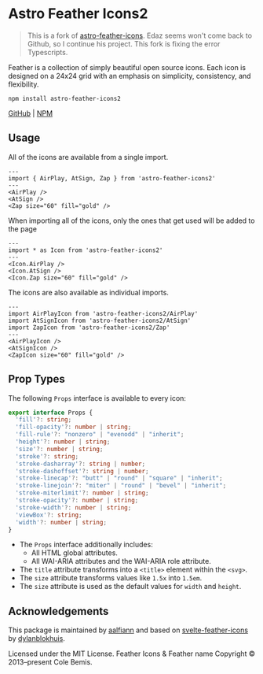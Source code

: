 # Astro Feather Icons2

> This is a fork of [astro-feather-icons](https://github.com/edazpotato/astro-feather-icons). Edaz seems won't come back to Github, so I continue his project. This fork is fixing the error Typescripts.

Feather is a collection of simply beautiful open source icons.
Each icon is designed on a 24x24 grid with an emphasis on simplicity, consistency, and flexibility.

```shell
npm install astro-feather-icons2
```

[GitHub](https://github.com/aalfiann/astro-feather-icons2) |
[NPM](https://npmjs.com/package/astro-feather-icons2)



## Usage

All of the icons are available from a single import.

```astro
---
import { AirPlay, AtSign, Zap } from 'astro-feather-icons2'
---
<AirPlay />
<AtSign />
<Zap size="60" fill="gold" />
```

When importing all of the icons, only the ones that get used will be added to the page

```astro
---
import * as Icon from 'astro-feather-icons2'
---
<Icon.AirPlay />
<Icon.AtSign />
<Icon.Zap size="60" fill="gold" />
```

The icons are also available as individual imports.

```astro
---
import AirPlayIcon from 'astro-feather-icons2/AirPlay'
import AtSignIcon from 'astro-feather-icons2/AtSign'
import ZapIcon from 'astro-feather-icons2/Zap'
---
<AirPlayIcon />
<AtSignIcon />
<ZapIcon size="60" fill="gold" />
```



## Prop Types

The following `Props` interface is available to every icon:

```ts
export interface Props {
  'fill'?: string;
  'fill-opacity'?: number | string;
  'fill-rule'?: "nonzero" | "evenodd" | "inherit";
  'height'?: number | string;
  'size'?: number | string;
  'stroke'?: string;
  'stroke-dasharray'?: string | number;
  'stroke-dashoffset'?: string | number;
  'stroke-linecap'?: "butt" | "round" | "square" | "inherit";
  'stroke-linejoin'?: "miter" | "round" | "bevel" | "inherit";
  'stroke-miterlimit'?: number | string;
  'stroke-opacity'?: number | string;
  'stroke-width'?: number | string;
  'viewBox'?: string;
  'width'?: number | string;
}
```

- The `Props` interface additionally includes:
  - All HTML global attributes.
  - All WAI-ARIA attributes and the WAI-ARIA role attribute.
- The `title` attribute transforms into a `<title>` element within the `<svg>`.
- The `size` attribute transforms values like `1.5x` into `1.5em`.
- The `size` attribute is used as the default values for `width` and `height`.



## Acknowledgements

This package is maintained by [aalfiann](https://github.com/aalfiann) and
based on
[svelte-feather-icons](https://github.com/dylanblokhuis/svelte-feather-icons) by
[dylanblokhuis](https://github.com/dylanblokhuis).

Licensed under the MIT License. Feather Icons & Feather name Copyright © 2013–present Cole Bemis.
